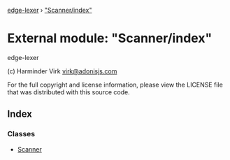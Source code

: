 [edge-lexer](../README.md) › ["Scanner/index"](_scanner_index_.md)

# External module: "Scanner/index"

edge-lexer

(c) Harminder Virk <virk@adonisjs.com>

For the full copyright and license information, please view the LICENSE
file that was distributed with this source code.

## Index

### Classes

* [Scanner](../classes/_scanner_index_.scanner.md)
